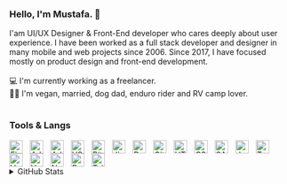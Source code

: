 ### Hello, I'm Mustafa. 👋
I'am UI/UX Designer & Front-End developer who cares deeply about user experience. I have been worked as a full stack developer and designer in many mobile and web projects since 2006. Since 2017, I have focused mostly on product design and front-end development. 
<br/><br/>:computer:	 I'm currently working as a freelancer. 
<br/>:raising_hand_man:	I'm vegan, married, dog dad, enduro rider and RV camp lover.

#
### Tools & Langs
<img alt="Figma" align="left" width="24px" style="padding-right:10px;" src="https://cdn.jsdelivr.net/gh/devicons/devicon/icons/figma/figma-original.svg" />
<img alt="Adobe XD" align="left" width="24px" style="padding-right:10px;" src="https://cdn.jsdelivr.net/gh/devicons/devicon/icons/xd/xd-plain.svg" />
<img alt="Adobe Photoshop" align="left" width="24px" style="padding-right:10px;" src="https://cdn.jsdelivr.net/gh/devicons/devicon/icons/photoshop/photoshop-plain.svg" />
<img alt="VS Code" align="left" width="24px" style="padding-right:10px;" src="https://cdn.jsdelivr.net/gh/devicons/devicon/icons/vscode/vscode-original.svg" />
<img alt="BitBucket" align="left" width="24px" style="padding-right:10px;" src="https://cdn.jsdelivr.net/gh/devicons/devicon/icons/bitbucket/bitbucket-original.svg" />
<img alt="Jira" align="left" width="24px" style="padding-right:10px;" src="https://cdn.jsdelivr.net/gh/devicons/devicon/icons/jira/jira-original.svg" />
<img alt="Docker" align="left" width="24px" style="padding-right:10px;" src="https://cdn.jsdelivr.net/gh/devicons/devicon/icons/docker/docker-plain.svg" />
<img alt="Git" align="left" width="24px" style="padding-right:10px;" src="https://cdn.jsdelivr.net/gh/devicons/devicon/icons/git/git-original.svg" />
<img alt="HTML" align="left" width="24px" style="padding-right:10px;" src="https://cdn.jsdelivr.net/gh/devicons/devicon/icons/html5/html5-original-wordmark.svg" />
<img alt="CSS" align="left" width="24px" style="padding-right:10px;" src="https://cdn.jsdelivr.net/gh/devicons/devicon/icons/css3/css3-original-wordmark.svg" />
<img alt="SASS" align="left" width="24px" style="padding-right:10px;" src="https://cdn.jsdelivr.net/gh/devicons/devicon/icons/sass/sass-original.svg" />
<img alt="Javascript" align="left" width="24px" style="padding-right:10px;" src="https://cdn.jsdelivr.net/gh/devicons/devicon/icons/javascript/javascript-original.svg" />
<img alt="Typescript" align="left" width="24px" style="padding-right:10px;" src="https://cdn.jsdelivr.net/gh/devicons/devicon/icons/typescript/typescript-original.svg" />
<img alt="VueJS" align="left" width="24px" style="padding-right:10px;" src="https://cdn.jsdelivr.net/gh/devicons/devicon/icons/vuejs/vuejs-original.svg" />
<img alt="Vuetify" align="left" width="24px" style="padding-right:10px;" src="https://cdn.jsdelivr.net/gh/devicons/devicon/icons/vuetify/vuetify-original.svg" />
<img alt="NuxtJS" align="left" width="24px" style="padding-right:10px;" src="https://cdn.jsdelivr.net/gh/devicons/devicon/icons/nuxtjs/nuxtjs-original.svg" />
<img alt="Bootstrap" align="left" width="24px" style="padding-right:10px;" src="https://cdn.jsdelivr.net/gh/devicons/devicon/icons/bootstrap/bootstrap-original.svg" />
<img alt="Tailwindcss" width="24px" style="padding-right:10px;" src="https://cdn.jsdelivr.net/gh/devicons/devicon/icons/tailwindcss/tailwindcss-plain.svg" />

<details>
<summary>GitHub Stats</summary>

![Anurag's GitHub stats](https://github-readme-stats.vercel.app/api?username=muguney&show_icons=true&theme=vue-dark)
<br/>
![Visitors](https://api.visitorbadge.io/api/visitors?path=https%3A%2F%2Fgithub.com%2Fmuguney&countColor=%232d333b&labelStyle=none)

</details>


